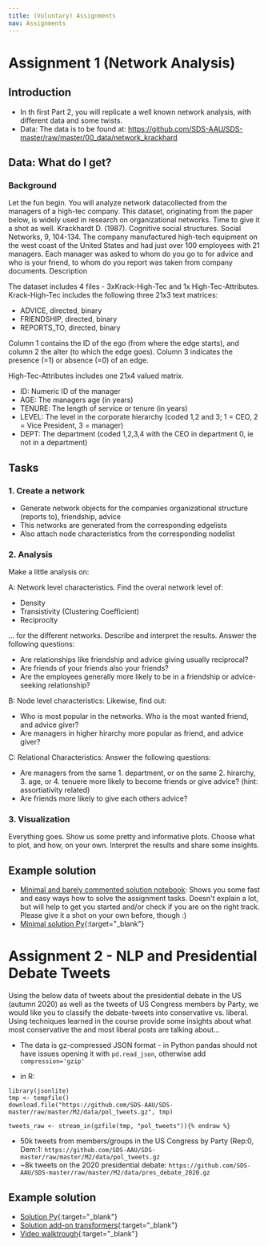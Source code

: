 ```yaml
---
title: (Voluntary) Assignments
nav: Assignments
---
```


# Assignment 1 (Network Analysis)

## Introduction

* In th first Part 2, you will replicate a well known network analysis, with different data and some twists. 
* Data: The data is to be found at: https://github.com/SDS-AAU/SDS-master/raw/master/00_data/network_krackhard 

## Data: What do I get?

### Background
Let the fun begin. You will analyze network datacollected from the managers of a high-tec company. This dataset, originating from the paper below, is widely used in research on organizational networks. Time to give it a shot as well.
Krackhardt D. (1987). Cognitive social structures. Social Networks, 9, 104-134. The company manufactured high-tech equipment on the west coast of the United States and had just over 100 employees with 21 managers. Each manager was asked to whom do you go to for advice and who is your friend, to whom do you report was taken from company documents.
Description

The dataset includes 4 files - 3xKrack-High-Tec and 1x High-Tec-Attributes. Krack-High-Tec includes the following three 21x3 text matrices:

* ADVICE, directed, binary
* FRIENDSHIP, directed, binary
* REPORTS_TO, directed, binary

Column 1 contains the ID of the ego (from where the edge starts), and column 2 the alter (to which the edge goes). Column 3 indicates the presence (=1) or absence (=0) of an edge.

High-Tec-Attributes includes one 21x4 valued matrix.

* ID: Numeric ID of the manager
* AGE: The managers age (in years)
* TENURE: The length of service or tenure (in years)
* LEVEL: The level in the corporate hierarchy (coded 1,2 and 3; 1 = CEO, 2 = Vice President, 3 = manager)
* DEPT: The department (coded 1,2,3,4 with the CEO in department 0, ie not in a department)


## Tasks

### 1. Create a network

* Generate network objects for the companies organizational structure (reports to), friendship, advice
* This networks are generated from the corresponding edgelists
* Also attach node characteristics from the corresponding nodelist

### 2. Analysis

Make a little analysis on:

A: Network level characteristics. Find the overal network level of:

* Density
* Transistivity (Clustering Coefficient)
* Reciprocity

... for the different networks. Describe and interpret the results. Answer the following questions:

* Are relationships like friendship and advice giving usually reciprocal?
* Are friends of your friends also your friends?
* Are the employees generally more likely to be in a friendship or advice-seeking relationship?

B: Node level characteristics: Likewise, find out:

* Who is most popular in the networks. Who is the most wanted friend, and advice giver?
* Are managers in higher hirarchy more popular as friend, and advice giver?

C: Relational Characteristics: Answer the following questions:

* Are managers from the same 1. department, or on the same 2. hirarchy, 3. age, or 4. tenuere more likely to become friends or give advice? (hint: assortiativity related)
* Are friends more likely to give each others advice?


### 3. Visualization

Everything goes. Show us some pretty and informative plots. Choose what to plot, and how, on your own. Interpret the results and share some insights.

## Example solution

* [Minimal and barely commented solution notebook](https://sds-aau.github.io/SDS-master/M2/exercises/nw_assignment_solution.nb.html): Shows you some fast and easy ways how to solve the assignment tasks. Doesn't explain a lot, but will help to get you started and/or check if you are on the right track. Please give it a shot on your own before, though :)
* [Minimal solution Py](https://colab.research.google.com/github/SDS-AAU/SDS-master/blob/master/M2/exercises/M2_workshop_NW_Assignment_solution.ipynb){:target="_blank"} 
# Assignment 2 - NLP and Presidential Debate Tweets

Using the below data of tweets about the presidential debate in the US (autumn 2020) as well as the tweets of US Congress members by Party, we would like you to classify the debate-tweets into conservative vs. liberal. Using techniques learned in the course provide some insights about what most conservative the and most liberal posts are talking about...

- The data is gz-compressed JSON format - in Python pandas should not have issues opening it with `pd.read_json`, otherwise add `compression='gzip'` 

- in R:

```{% raw %}
library(jsonlite)
tmp <- tempfile()
download.file("https://github.com/SDS-AAU/SDS-master/raw/master/M2/data/pol_tweets.gz", tmp)

tweets_raw <- stream_in(gzfile(tmp, "pol_tweets")){% endraw %}
```

* 50k tweets from members/groups in the US Congress by Party (Rep:0, Dem:1: `https://github.com/SDS-AAU/SDS-master/raw/master/M2/data/pol_tweets.gz`
* ~8k tweets on the 2020 presidential debate: `https://github.com/SDS-AAU/SDS-master/raw/master/M2/data/pres_debate_2020.gz`

## Example solution

* [Solution Py](https://colab.research.google.com/github/SDS-AAU/SDS-master/blob/master/M2/exercises/Poltweets_assignment_solution.ipynb){:target="_blank"} 
* [Solution add-on transformers](https://colab.research.google.com/github/SDS-AAU/SDS-master/blob/master/M2/exercises/transformer_pol_tweets_solution.ipynb){:target="_blank"} 
* [Video walktrough](https://www.loom.com/share/83dc5e5a1bbe48d6a241ebe6e2b52c4c){:target="_blank"} 